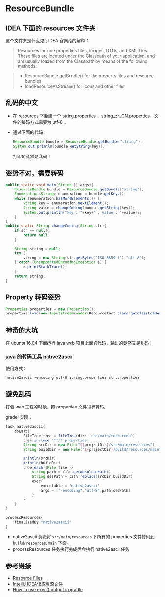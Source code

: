 # ResourceBundle

## IDEA 下面的 resources 文件夹

这个文件夹是什么鬼？IDEA 官网给的解释：

> Resources include properties files, images, DTDs, and XML files. These files are located under the Classpath of your application, and are usually loaded from the Classpath by means of the following methods:

> - ResourceBundle.getBundle() for the property files and resource bundles
> - loadResourceAsStream() for icons and other files

## 乱码的中文

- 在 resources 下新建一个 string.properties 、string_zh_CN.properties，文件的编码方式需要为 utf-8 。
- 通过下面的代码 :

  ```java
  ResourceBundle bundle = ResourceBundle.getBundle("string");
  System.out.println(bundle.getString(key));
  ```

  打印的竟然是乱码！

## 姿势不对，需要转码

```java
public static void main(String [] args){
    ResourceBundle bundle = ResourceBundle.getBundle("string");
    Enumeration<String> enumeration = bundle.getKeys();
    while (enumeration.hasMoreElements()) {
        String key = enumeration.nextElement();
        String value = changeCoding(bundle.getString(key));
        System.out.println("key : "+key+" , value : "+value);;
    }
}
public static String changeCoding(String str){
    if(str == null){
        return null;
    }

    String string = null;
    try {
        string = new String(str.getBytes("ISO-8859-1"),"utf-8");
    } catch (UnsupportedEncodingException e) {
        e.printStackTrace();
    }
    return string;
}
```

## Property 转码姿势

```java
Properties properties = new Properties();
properties.load(new InputStreamReader(ResourceTest.class.getClassLoader().getResourceAsStream("string.properties"),"utf-8"));
```

## 神奇的大坑

在 ubuntu 16.04 下面运行 java web 项目上面的代码，输出的竟然又是乱码！

### java 的转码工具 native2ascii

使用方式：

```
native2ascii -encoding utf-8 string.properties str.properties
```

## 避免乱码

打包 web 工程的时候，把 properties 文件进行转码。

gradel 实现：

```groovy
task native2ascii{
    doLast{
        FileTree tree = fileTree(dir: 'src/main/resources')
        tree.include '**/*.properties'
        String srcDir = new File("${projectDir}/src/main/resources")
        String buildDir = new File("${projectDir}/build/resources/main")

        println(srcDir)
        println(buildDir)
        tree.each {File file ->
            String path = file.getAbsolutePath()
            String desPath = path.replace(srcDir,buildDir)
            exec{
                executable = 'native2ascii'
                args = ["-encoding","utf-8",path,desPath]
            }
        }
    }
}

processResources{
    finalizedBy "native2ascii"
}
```

- native2ascii 负责将 `src/main/resources` 下所有的 properties 文件转码到 `build/resources/main` 下面。
- processResources 任务执行完成后会执行 native2ascii 任务

## 参考链接

- [Resource Files](https://www.jetbrains.com/help/idea/2016.3/resource-files.html)
- [IntelliJ IDEA读取资源文件](http://www.linuxidc.com/Linux/2015-02/113325.htm)
- [How to use exec() output in gradle](http://stackoverflow.com/questions/11093223/how-to-use-exec-output-in-gradle)
